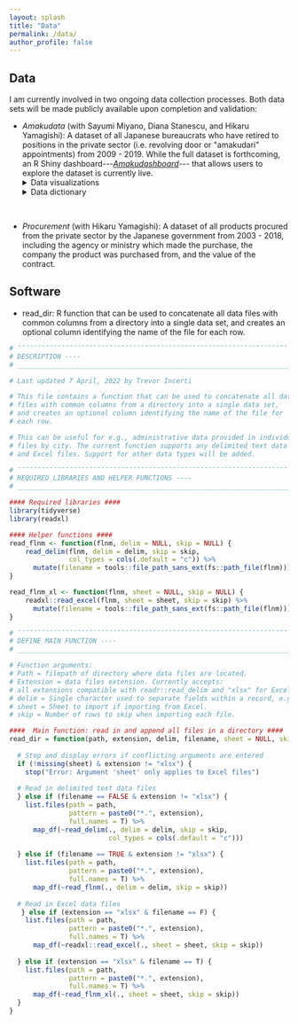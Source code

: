 ```yaml
---
layout: splash
title: "Data"
permalink: /data/
author_profile: false
---
```


## Data

I am currently involved in two ongoing data collection processes. Both data sets will be made publicly available upon completion and validation: 

- *Amakudata* (with Sayumi Miyano, Diana Stanescu, and Hikaru Yamagishi): A dataset of all Japanese bureaucrats who have retired to positions in the private sector (i.e. revolving door or "amakudari" appointments) from 2009 - 2019. While the full dataset is forthcoming, an R Shiny dashboard---[*Amakudashboard*](https://trevorincerti.shinyapps.io/amakudashboard/)--- that allows users to explore the dataset is currently live.
  <details>
  <summary>Data visualizations</summary>
  <ul>
    <li><a href="https://www.trevorincerti.com/files/ministry_publicinterest.html">Flows of bureaucrats from ministries to top public corporations</a>.</li>
    <li><a href="https://www.trevorincerti.com/files/ministry_private.html">Flows of bureaucrats from ministries to top private sector corporations</a>.</li>
    <li><a href="https://www.trevorincerti.com/files/ministry_industry.html">Flows of bureaucrats from ministries to publicly traded companies by industry</a>.</li>
  </ul>
  </details>
  <details>
  <summary>Data dictionary</summary>
  <ul>
    <li> Coming soon </li>
  </ul>
  </details>

<br>

- *Procurement* (with Hikaru Yamagishi): A dataset of all products procured from the private sector by the Japanese government from 2003 - 2018, including the agency or ministry which made the purchase, the company the product was purchased from, and the value of the contract.


## Software 

- read_dir: R function that can be used to concatenate all data files with common columns from a directory into a single data set, and creates an optional column identifying the name of the file for each row. 

```R
# ¯¯¯¯¯¯¯¯¯¯¯¯¯¯¯¯¯¯¯¯¯¯¯¯¯¯¯¯¯¯¯¯¯¯¯¯¯¯¯¯¯¯¯¯¯¯¯¯¯¯¯¯¯¯¯¯¯¯¯¯¯¯¯¯¯¯¯¯¯¯¯¯¯¯¯¯¯¯
# DESCRIPTION ----
# ______________________________________________________________________________

# Last updated 7 April, 2022 by Trevor Incerti

# This file contains a function that can be used to concatenate all data 
# files with common columns from a directory into a single data set, 
# and creates an optional column identifying the name of the file for 
# each row. 

# This can be useful for e.g., administrative data provided in individual 
# files by city. The current function supports any delimited text data files 
# and Excel files. Support for other data types will be added. 

# ¯¯¯¯¯¯¯¯¯¯¯¯¯¯¯¯¯¯¯¯¯¯¯¯¯¯¯¯¯¯¯¯¯¯¯¯¯¯¯¯¯¯¯¯¯¯¯¯¯¯¯¯¯¯¯¯¯¯¯¯¯¯¯¯¯¯¯¯¯¯¯¯¯¯¯¯¯¯
# REQUIRED LIBRARIES AND HELPER FUNCTIONS ----
# ______________________________________________________________________________

#### Required libraries ####
library(tidyverse)
library(readxl)

#### Helper functions #### 
read_flnm <- function(flnm, delim = NULL, skip = NULL) {
    read_delim(flnm, delim = delim, skip = skip, 
               col_types = cols(.default = "c")) %>% 
      mutate(filename = tools::file_path_sans_ext(fs::path_file(flnm)))
}

read_flnm_xl <- function(flnm, sheet = NULL, skip = NULL) {
    readxl::read_excel(flnm, sheet = sheet, skip = skip) %>% 
      mutate(filename = tools::file_path_sans_ext(fs::path_file(flnm)))
}

# ¯¯¯¯¯¯¯¯¯¯¯¯¯¯¯¯¯¯¯¯¯¯¯¯¯¯¯¯¯¯¯¯¯¯¯¯¯¯¯¯¯¯¯¯¯¯¯¯¯¯¯¯¯¯¯¯¯¯¯¯¯¯¯¯¯¯¯¯¯¯¯¯¯¯¯¯¯¯
# DEFINE MAIN FUNCTION ----
# ______________________________________________________________________________

# Function arguments:
# Path = filepath of directory where data files are located.
# Extension = data files extension. Currently accepts:
# all extensions compatible with readr::read_delim and "xlsx" for Excel.
# delim = Single character used to separate fields within a record, e.g. ",".
# sheet = Sheet to import if importing from Excel. 
# skip = Number of rows to skip when importing each file.

####  Main function: read in and append all files in a directory #### 
read_dir = function(path, extension, delim, filename, sheet = NULL, skip = 0) {
  
  # Stop and display errors if conflicting arguments are entered
  if (!missing(sheet) & extension != "xlsx") {
    stop("Error: Argument 'sheet' only applies to Excel files")
    
  # Read in delimited text data files
  } else if (filename == FALSE & extension != "xlsx") {
    list.files(path = path,
               pattern = paste0("*.", extension),
               full.names = T) %>%
      map_df(~read_delim(., delim = delim, skip = skip, 
                         col_types = cols(.default = "c")))
    
  } else if (filename == TRUE & extension != "xlsx") {
    list.files(path = path,
               pattern = paste0("*.", extension),
               full.names = T) %>%
      map_df(~read_flnm(., delim = delim, skip = skip))
    
  # Read in Excel data files  
   } else if (extension == "xlsx" & filename == F) {
    list.files(path = path,
               pattern = paste0("*.", extension),
               full.names = T) %>%
      map_df(~readxl::read_excel(., sheet = sheet, skip = skip))
    
  } else if (extension == "xlsx" & filename == T) {
    list.files(path = path,
               pattern = paste0("*.", extension),
               full.names = T) %>%
      map_df(~read_flnm_xl(., sheet = sheet, skip = skip))
  }
}
```






